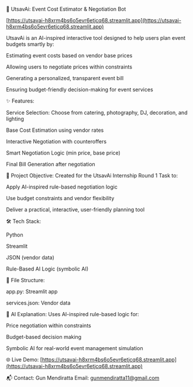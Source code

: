 🚀 UtsavAi: Event Cost Estimator & Negotiation Bot

[https://utsavai-h8xrm4bs6o5evr6etjcq68.streamlit.app](https://utsavai-h8xrm4bs6o5evr6etjcq68.streamlit.app)

UtsavAi is an AI-inspired interactive tool designed to help users plan event budgets smartly by:

Estimating event costs based on vendor base prices

Allowing users to negotiate prices within constraints

Generating a personalized, transparent event bill

Ensuring budget-friendly decision-making for event services

✨ Features:

Service Selection: Choose from catering, photography, DJ, decoration, and lighting

Base Cost Estimation using vendor rates

Interactive Negotiation with counteroffers

Smart Negotiation Logic (min price, base price)

Final Bill Generation after negotiation

🎯 Project Objective:
Created for the UtsavAi Internship Round 1 Task to:

Apply AI-inspired rule-based negotiation logic

Use budget constraints and vendor flexibility

Deliver a practical, interactive, user-friendly planning tool

🛠️ Tech Stack:

Python

Streamlit

JSON (vendor data)

Rule-Based AI Logic (symbolic AI)

📂 File Structure:

app.py: Streamlit app

services.json: Vendor data

🤖 AI Explanation:
Uses AI-inspired rule-based logic for:

Price negotiation within constraints

Budget-based decision making

Symbolic AI for real-world event management simulation

🌐 Live Demo:
[https://utsavai-h8xrm4bs6o5evr6etjcq68.streamlit.app](https://utsavai-h8xrm4bs6o5evr6etjcq68.streamlit.app)

📬 Contact:
Gun Mendiratta
Email: gunmendiratta11@gmail.com

